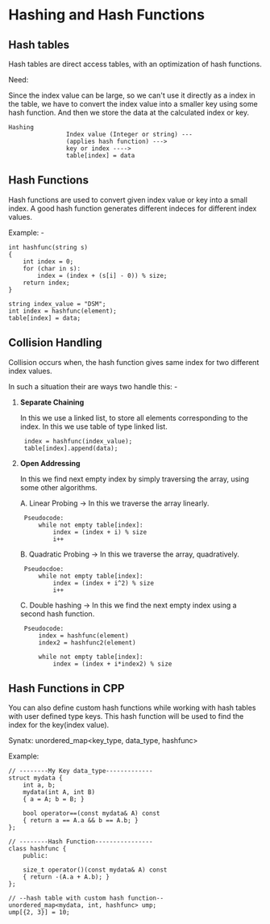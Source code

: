 # Hashing and Hash Functions

## Hash tables

Hash tables are direct access tables, with an optimization of hash functions.

Need:

Since the index value can be large, so we can't use it directly as a index in the table, we have to convert the index value into a smaller key using some hash function. And then we store the data at the calculated index or key.

    Hashing
                    Index value (Integer or string) ---
                    (applies hash function) ---> 
                    key or index ----> 
                    table[index] = data

## Hash Functions

Hash functions are used to convert given index value or key into a small index. A good hash function generates different indeces for different index values.

Example: -

    int hashfunc(string s) 
    { 
        int index = 0;
        for (char in s):
            index = (index + (s[i] - 0)) % size;    
        return index;
    }

    string index_value = "DSM";
    int index = hashfunc(element);
    table[index] = data;

## Collision Handling

Collision occurs when, the hash function gives same index for two different index values.

In such a situation their are ways two handle this: -

1. **Separate Chaining**

    In this we use a linked list, to store all elements corresponding to the index. In this we use table of type linked list.

        index = hashfunc(index_value);
        table[index].append(data);

2. **Open Addressing**

    In this we find next empty index by simply traversing the array, using some other algorithms.

    A. Linear Probing -> In this we traverse the array linearly.

        Pseudocode:
            while not empty table[index]:
                index = (index + i) % size
                i++

    B. Quadratic Probing -> In this we traverse the array, quadratively.

        Pseudocdoe:
            while not empty table[index]:
                index = (index + i^2) % size
                i++

    C. Double hashing -> In this we find the next empty index using a second hash function.

        Pseudocode:
            index = hashfunc(element)
            index2 = hashfunc2(element)
            
            while not empty table[index]:
                index = (index + i*index2) % size

## Hash Functions in CPP

You can also define custom hash functions while working with hash tables with user defined type keys. This hash function will be used to find the index for the key(index value).

Synatx: unordered_map<key_type, data_type, hashfunc>

Example:

    // --------My Key data_type-------------
    struct mydata {
        int a, b;
        mydata(int A, int B) 
        { a = A; b = B; }
        
        bool operator==(const mydata& A) const 
        { return a == A.a && b == A.b; }
    };

    // --------Hash Function----------------
    class hashfunc {
        public:

        size_t operator()(const mydata& A) const 
        { return -(A.a + A.b); }
    };

    // --hash table with custom hash function--    
    unordered_map<mydata, int, hashfunc> ump;
    ump[{2, 3}] = 10;